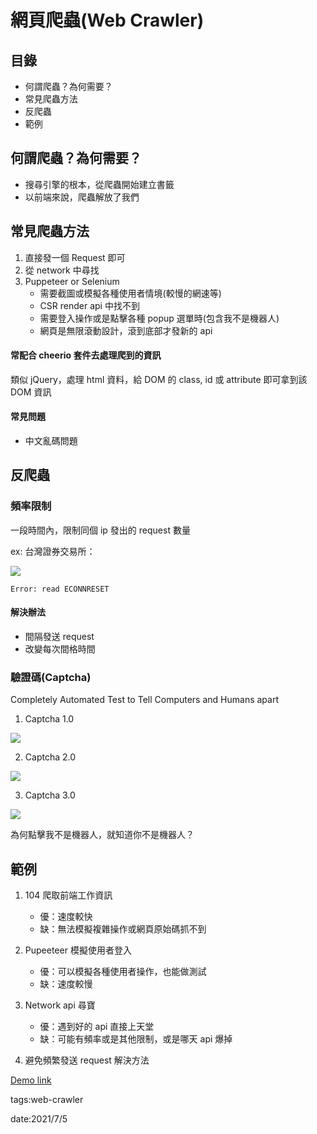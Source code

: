 # 網頁爬蟲(Web Crawler)

## 目錄
* 何謂爬蟲？為何需要？
* 常見爬蟲方法
* 反爬蟲
* 範例

## 何謂爬蟲？為何需要？

* 搜尋引擎的根本，從爬蟲開始建立書籤
* 以前端來說，爬蟲解放了我們

## 常見爬蟲方法
1. 直接發一個 Request 即可
2. 從 network 中尋找
3. Puppeteer or Selenium
    * 需要截圖或模擬各種使用者情境(較慢的網速等)
    * CSR render api 中找不到
    * 需要登入操作或是點擊各種 popup 選單時(包含我不是機器人)
    * 網頁是無限滾動設計，滾到底部才發新的 api

#### 常配合 cheerio 套件去處理爬到的資訊
類似 jQuery，處理 html 資料，給 DOM 的 class, id 或 attribute 即可拿到該 DOM 資訊

#### 常見問題
* 中文亂碼問題

## 反爬蟲
### 頻率限制

一段時間內，限制同個 ip 發出的 request 數量

ex: 台灣證券交易所：

![](https://i.imgur.com/yd6HozO.png)

```
Error: read ECONNRESET
```

#### 解決辦法
* 間隔發送 request
* 改變每次間格時間


### 驗證碼(Captcha)

Completely Automated Test to Tell Computers and Humans apart

1. Captcha 1.0

![](https://i.imgur.com/nkVsQ7G.png)

2. Captcha 2.0

![](https://i.imgur.com/3ChpxaH.jpg)

3. Captcha 3.0

![](https://i.imgur.com/JDUW5ER.jpg)

為何點擊我不是機器人，就知道你不是機器人？

## 範例
1. 104 爬取前端工作資訊

    - 優：速度較快
    - 缺：無法模擬複雜操作或網頁原始碼抓不到
2. Pupeeteer 模擬使用者登入

    - 優：可以模擬各種使用者操作，也能做測試
    - 缺：速度較慢
3. Network api 尋寶

    - 優：遇到好的 api 直接上天堂
    - 缺：可能有頻率或是其他限制，或是哪天 api 爆掉
4. 避免頻繁發送 request 解決方法

[Demo link](https://github.com/ken556621/crawler-demo)

tags:web-crawler

date:2021/7/5